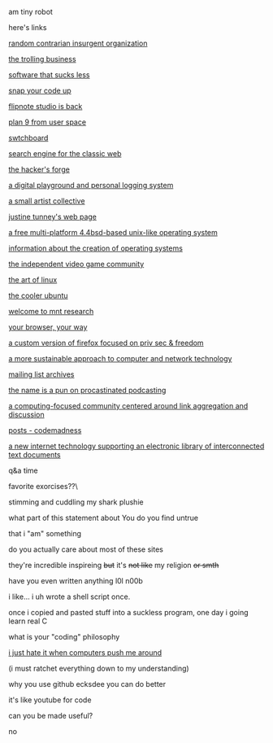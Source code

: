 am tiny robot

here's links

[random contrarian insurgent organization](https://cat-v.org)

[the trolling business](https://9front.org)

[software that sucks less](https://suckless.org)

[snap your code up](https://old.reddit.com/r/programmingcirclejerk)

[flipnote studio is back](https://www.sudomemo.net)

[plan 9 from user space](https://9fans.github.io)

[swtchboard](https://swtch.com)

[search engine for the classic web](https://wiby.me)

[the hacker's forge](https://sourcehut.org)

[a digital playground and personal logging system](https://xxiivv.com)

[a small artist collective](https://100r.co)

[justine tunney's web page](https://justine.lol)

[a free multi-platform 4.4bsd-based unix-like operating system](https://www.openbsd.org)

[information about the creation of operating systems](https://www.osdev.org)

[the independent video game community](https://gbatemp.net)

[the art of linux](https://artixlinux.org)

[the cooler ubuntu](https://linuxmint.com)

[welcome to mnt research](https://mntre.com)

[your browser, your way](https://www.palemoon.org)

[a custom version of firefox focused on priv sec & freedom](https://librewolf.net)

[a more sustainable approach to computer and network technology](https://permacomputing.net)

[mailing list archives](https://marc.info)

[the name is a pun on procastinated podcasting](https://pspodcasting.net)

[a computing-focused community centered around link aggregation and discussion](https://lobste.rs)

[posts - codemadness](https://codemadness.org)

[a new internet technology supporting an electronic library of interconnected text documents](https://geminiprotocol.net)

q&a time

favorite exorcises??\

stimming and cuddling my shark plushie

what part of this statement about You do you find untrue

that i "am" something

do you actually care about most of these sites

they're incredible inspireing ~~but~~ it's ~~not like~~ my religion ~~or smth~~

have you even written anything l0l n00b

i like... i uh wrote a shell script once.

once i copied and pasted stuff into a suckless program, one day i going learn real C

what is your "coding" philosophy

[i just hate it when computers push me around](https://lobste.rs/s/flxrfa/you_will_not_understand_this_on_leaving)

(i must ratchet everything down to my understanding)

why you use github ecksdee you can do better

it's like youtube for code

can you be made useful?

no

